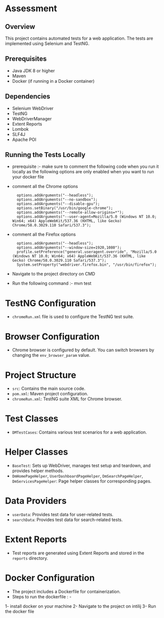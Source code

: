 # Assessment

## Overview
This project contains automated tests for a web application. The tests are implemented using Selenium and TestNG.

## Prerequisites
- Java JDK 8 or higher
- Maven
- Docker (if running in a Docker container)

## Dependencies
- Selenium WebDriver
- TestNG
- WebDriverManager
- Extent Reports
- Lombok
- SLF4J
- Apache POI

## Running the Tests Locally
-  prerequisite :- make sure to comment the following code when you run it locally as the following options are only enabled when you want to run your docker file
- comment all the Chrome options

        options.addArguments("--headless"); 
        options.addArguments("--no-sandbox");
        options.addArguments("--disable-gpu"); 
        options.setBinary("/usr/bin/google-chrome");
        options.addArguments("--remote-allow-origins=*"); 
        options.addArguments("--user-agent=Mozilla/5.0 (Windows NT 10.0; Win64; x64) AppleWebKit/537.36 (KHTML, like Gecko) Chrome/58.0.3029.110 Safari/537.3");

- comment all the Firefox options

        options.addArguments("--headless");
        options.addArguments("--window-size=1920,1080");
        profile.setPreference("general.useragent.override", "Mozilla/5.0 (Windows NT 10.0; Win64; x64) AppleWebKit/537.36 (KHTML, like Gecko) Chrome/58.0.3029.110 Safari/537.3");
        System.setProperty("webdriver.firefox.bin", "/usr/bin/firefox");
  
-  Navigate to the project directory on CMD
-  Run the following command :- mvn test

# TestNG Configuration
- `chromeRun.xml` file is used to configure the TestNG test suite.

# Browser Configuration
- Chrome browser is configured by default. You can switch browsers by changing the `env_browser_param` value.

# Project Structure
- `src`: Contains the main source code.
- `pom.xml`: Maven project configuration.
- `chromeRun.xml`: TestNG suite XML for Chrome browser.

# Test Classes
- `DMTestCases`: Contains various test scenarios for a web application.

# Helper Classes
- `BaseTest`: Sets up WebDriver, manages test setup and teardown, and provides helper methods.
- `DmHomePageHelper`, `UserDashboardPageHelper`, `DmSearchPageHelper`, `DmServicesPageHelper`: Page helper classes for corresponding pages.

# Data Providers
- `userData`: Provides test data for user-related tests.
- `searchData`: Provides test data for search-related tests.

# Extent Reports
- Test reports are generated using Extent Reports and stored in the `reports` directory.

# Docker Configuration
- The project includes a Dockerfile for containerization.
- Steps to run the dockerfile : - 

1- install docker on your machine 
2- Navigate to the project on intilij 
3- Run the docker file 
